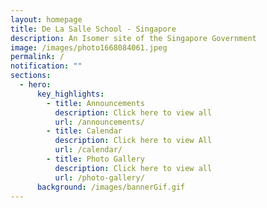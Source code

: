 ```yaml
---
layout: homepage
title: De La Salle School - Singapore
description: An Isomer site of the Singapore Government
image: /images/photo1668084061.jpeg
permalink: /
notification: ""
sections:
  - hero:
      key_highlights:
        - title: Announcements
          description: Click here to view all
          url: /announcements/
        - title: Calendar
          description: Click here to view All
          url: /calendar/
        - title: Photo Gallery
          description: Click here to view all
          url: /photo-gallery/
      background: /images/bannerGif.gif
---
```

